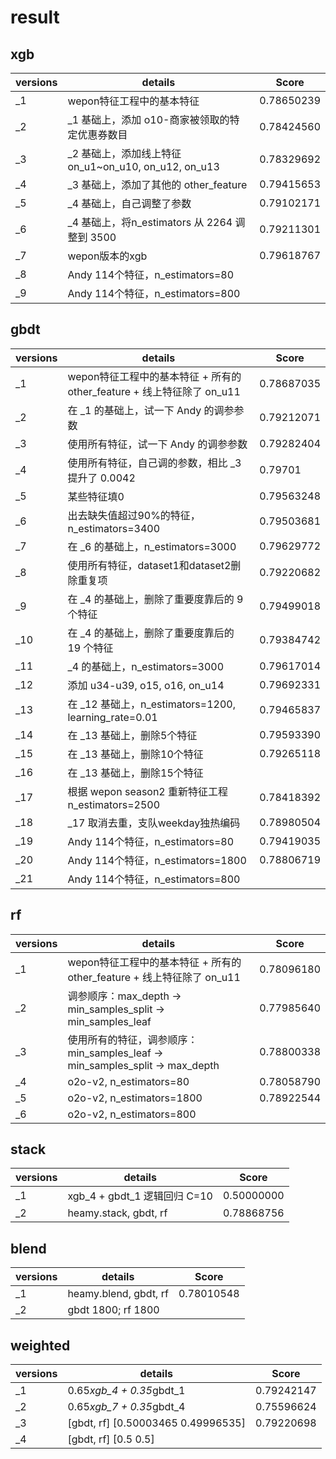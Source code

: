 ﻿# result

## xgb

| versions | details                                              | Score      |
| -------- | ---------------------------------------------------- | ---------- |
| _1       | wepon特征工程中的基本特征                            | 0.78650239 |
| _2       | _1 基础上，添加 o10-商家被领取的特定优惠券数目       | 0.78424560 |
| _3       | _2 基础上，添加线上特征 on_u1~on_u10, on_u12, on_u13 | 0.78329692 |
| _4       | _3 基础上，添加了其他的 other_feature                | 0.79415653 |
| _5       | _4 基础上，自己调整了参数                            | 0.79102171 |
| _6       | _4 基础上，将n_estimators 从 2264 调整到 3500        | 0.79211301 |
| _7       | wepon版本的xgb                                       | 0.79618767 |
| _8       | Andy 114个特征，n_estimators=80                      |            |
| _9       | Andy 114个特征，n_estimators=800                     |            |

## gbdt

| versions | details                                                               | Score      |
| -------- | --------------------------------------------------------------------- | ---------- |
| _1       | wepon特征工程中的基本特征 + 所有的other_feature + 线上特征除了 on_u11 | 0.78687035 |
| _2       | 在 _1 的基础上，试一下 Andy 的调参参数                                | 0.79212071 |
| _3       | 使用所有特征，试一下 Andy 的调参参数                                  | 0.79282404 |
| _4       | 使用所有特征，自己调的参数，相比 _3 提升了 0.0042                     | 0.79701    |
| _5       | 某些特征填0                                                           | 0.79563248 |
| _6       | 出去缺失值超过90%的特征，n_estimators=3400                            | 0.79503681 |
| _7       | 在 _6 的基础上，n_estimators=3000                                     | 0.79629772 |
| _8       | 使用所有特征，dataset1和dataset2删除重复项                            | 0.79220682 |
| _9       | 在 _4 的基础上，删除了重要度靠后的 9 个特征                           | 0.79499018 |
| _10      | 在 _4 的基础上，删除了重要度靠后的 19 个特征                          | 0.79384742 |
| _11      | _4 的基础上，n_estimators=3000                                        | 0.79617014 |
| _12      | 添加 u34-u39, o15, o16, on_u14                                        | 0.79692331 |
| _13      | 在 _12 基础上，n_estimators=1200, learning_rate=0.01                  | 0.79465837 |
| _14      | 在 _13 基础上，删除5个特征                                            | 0.79593390 |
| _15      | 在 _13 基础上，删除10个特征                                           | 0.79265118 |
| _16      | 在 _13 基础上，删除15个特征                                           |            |
| _17      | 根据 wepon season2 重新特征工程 n_estimators=2500                     | 0.78418392 |
| _18      | _17 取消去重，支队weekday独热编码                                     | 0.78980504 |
| _19      | Andy 114个特征，n_estimators=80                                       | 0.79419035 |
| _20      | Andy 114个特征，n_estimators=1800                                     | 0.78806719 |
| _21      | Andy 114个特征，n_estimators=800                                      |            |

## rf

| versions | details                                                                      | Score      |
| -------- | ---------------------------------------------------------------------------- | ---------- |
| _1       | wepon特征工程中的基本特征 + 所有的other_feature + 线上特征除了 on_u11        | 0.78096180 |
| _2       | 调参顺序：max_depth -> min_samples_split -> min_samples_leaf                 | 0.77985640 |
| _3       | 使用所有的特征，调参顺序：min_samples_leaf -> min_samples_split -> max_depth | 0.78800338 |
| _4       | o2o-v2, n_estimators=80                                                      | 0.78058790 |
| _5       | o2o-v2, n_estimators=1800                                                    | 0.78922544 |
| _6       | o2o-v2, n_estimators=800                                                     |            |

## stack

| versions | details                      | Score      |
| -------- | ---------------------------- | ---------- |
| _1       | xgb_4 + gbdt_1 逻辑回归 C=10 | 0.50000000 |
| _2       | heamy.stack, gbdt, rf        | 0.78868756 |

## blend

| versions | details               | Score      |
| -------- | --------------------- | ---------- |
| _1       | heamy.blend, gbdt, rf | 0.78010548 |
| _2       | gbdt 1800; rf 1800    |            |

## weighted

| versions | details                            | Score      |
| -------- | ---------------------------------- | ---------- |
| _1       | 0.65*xgb_4 + 0.35*gbdt_1           | 0.79242147 |
| _2       | 0.65*xgb_7 + 0.35*gbdt_4           | 0.75596624 |
| _3       | [gbdt, rf] [0.50003465 0.49996535] | 0.79220698 |
| _4       | [gbdt, rf] [0.5 0.5]               |            |
